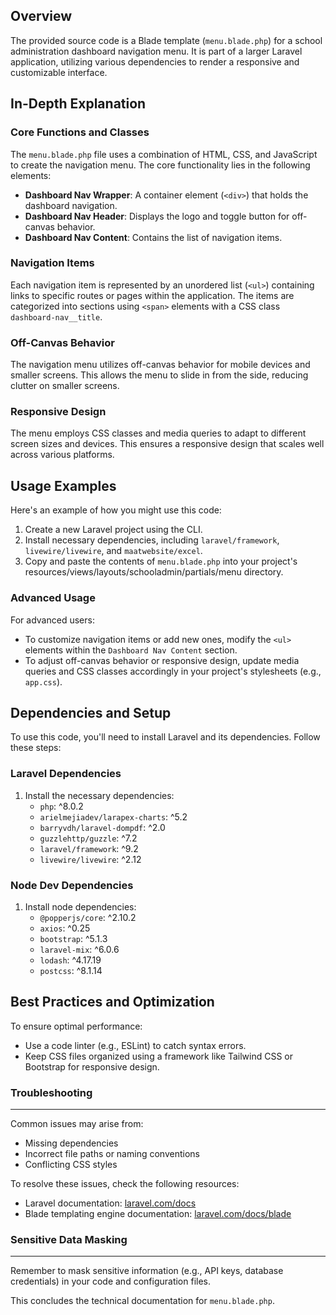 **Overview**
------------

The provided source code is a Blade template (`menu.blade.php`) for a school administration dashboard navigation menu. It is part of a larger Laravel application, utilizing various dependencies to render a responsive and customizable interface.

**In-Depth Explanation**
------------------------

### Core Functions and Classes

The `menu.blade.php` file uses a combination of HTML, CSS, and JavaScript to create the navigation menu. The core functionality lies in the following elements:

*   **Dashboard Nav Wrapper**: A container element (`<div>`) that holds the dashboard navigation.
*   **Dashboard Nav Header**: Displays the logo and toggle button for off-canvas behavior.
*   **Dashboard Nav Content**: Contains the list of navigation items.

### Navigation Items

Each navigation item is represented by an unordered list (`<ul>`) containing links to specific routes or pages within the application. The items are categorized into sections using `<span>` elements with a CSS class `dashboard-nav__title`.

### Off-Canvas Behavior

The navigation menu utilizes off-canvas behavior for mobile devices and smaller screens. This allows the menu to slide in from the side, reducing clutter on smaller screens.

### Responsive Design

The menu employs CSS classes and media queries to adapt to different screen sizes and devices. This ensures a responsive design that scales well across various platforms.

**Usage Examples**
-------------------

Here's an example of how you might use this code:

1.  Create a new Laravel project using the CLI.
2.  Install necessary dependencies, including `laravel/framework`, `livewire/livewire`, and `maatwebsite/excel`.
3.  Copy and paste the contents of `menu.blade.php` into your project's resources/views/layouts/schooladmin/partials/menu directory.

### Advanced Usage

For advanced users:

*   To customize navigation items or add new ones, modify the `<ul>` elements within the `Dashboard Nav Content` section.
*   To adjust off-canvas behavior or responsive design, update media queries and CSS classes accordingly in your project's stylesheets (e.g., `app.css`).

**Dependencies and Setup**
-------------------------

To use this code, you'll need to install Laravel and its dependencies. Follow these steps:

### Laravel Dependencies

1.  Install the necessary dependencies:
    *   `php`: ^8.0.2
    *   `arielmejiadev/larapex-charts`: ^5.2
    *   `barryvdh/laravel-dompdf`: ^2.0
    *   `guzzlehttp/guzzle`: ^7.2
    *   `laravel/framework`: ^9.2
    *   `livewire/livewire`: ^2.12

### Node Dev Dependencies

1.  Install node dependencies:
    *   `@popperjs/core`: ^2.10.2
    *   `axios`: ^0.25
    *   `bootstrap`: ^5.1.3
    *   `laravel-mix`: ^6.0.6
    *   `lodash`: ^4.17.19
    *   `postcss`: ^8.1.14

**Best Practices and Optimization**
-----------------------------------

To ensure optimal performance:

*   Use a code linter (e.g., ESLint) to catch syntax errors.
*   Keep CSS files organized using a framework like Tailwind CSS or Bootstrap for responsive design.

### Troubleshooting
------------------

Common issues may arise from:

*   Missing dependencies
*   Incorrect file paths or naming conventions
*   Conflicting CSS styles

To resolve these issues, check the following resources:

*   Laravel documentation: [laravel.com/docs](https://laravel.com/docs)
*   Blade templating engine documentation: [laravel.com/docs/blade](https://laravel.com/docs/blade)

### Sensitive Data Masking
-------------------------

Remember to mask sensitive information (e.g., API keys, database credentials) in your code and configuration files.

This concludes the technical documentation for `menu.blade.php`.
